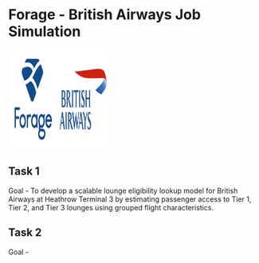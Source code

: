 # Forage - British Airways Job Simulation 

<img src="https://github.com/anthonyrodrigues443/Forage-British_Airways_Job_Simulation_Projects/blob/main/powered_by-logos/forage_logo.png" height="200px" width="100px"><img src="https://github.com/anthonyrodrigues443/Forage-British_Airways_Job_Simulation_Projects/blob/main/powered_by-logos/british_airways_logo.jpg" height="200px" width="100px">

## Task 1
Goal - To develop a scalable lounge eligibility lookup model for British Airways at Heathrow Terminal 3 by estimating passenger access to Tier 1, Tier 2, and Tier 3 lounges using grouped flight characteristics.


## Task 2
Goal - 
